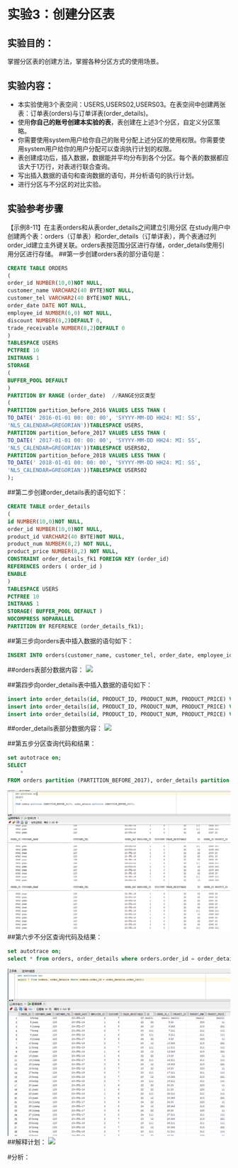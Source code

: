 
# 实验3：创建分区表

## 实验目的：

掌握分区表的创建方法，掌握各种分区方式的使用场景。

## 实验内容：
- 本实验使用3个表空间：USERS,USERS02,USERS03。在表空间中创建两张表：订单表(orders)与订单详表(order_details)。
- 使用**你自己的账号创建本实验的表**，表创建在上述3个分区，自定义分区策略。
- 你需要使用system用户给你自己的账号分配上述分区的使用权限。你需要使用system用户给你的用户分配可以查询执行计划的权限。
- 表创建成功后，插入数据，数据能并平均分布到各个分区。每个表的数据都应该大于1万行，对表进行联合查询。
- 写出插入数据的语句和查询数据的语句，并分析语句的执行计划。
- 进行分区与不分区的对比实验。

## 实验参考步骤

【示例8-11】在主表orders和从表order_details之间建立引用分区
在study用户中创建两个表：orders（订单表）和order_details（订单详表），两个表通过列order_id建立主外键关联。orders表按范围分区进行存储，order_details使用引用分区进行存储。
##第一步创建orders表的部分语句是：
```sql 
CREATE TABLE ORDERS
(
order_id NUMBER(10,0)NOT NULL,
customer_name VARCHAR2(40 BYTE)NOT NULL,
customer_tel VARCHAR2(40 BYTE)NOT NULL,
order_date DATE NOT NULL,
employee_id NUMBER(6,0) NOT NULL,
discount NUMBER(8,2)DEFAULT 0,
trade_receivable NUMBER(8,2)DEFAULT 0
)
TABLESPACE USERS
PCTFREE 10
INITRANS 1
STORAGE
(
BUFFER_POOL DEFAULT
)
PARTITION BY RANGE (order_date)  //RANGE分区类型
(
PARTITION partition_before_2016 VALUES LESS THAN (
TO_DATE(' 2016-01-01 00: 00: 00', 'SYYYY-MM-DD HH24: MI: SS',
'NLS_CALENDAR=GREGORIAN'))TABLESPACE USERS,
PARTITION partition_before_2017 VALUES LESS THAN (
TO_DATE(' 2017-01-01 00: 00: 00', 'SYYYY-MM-DD HH24: MI: SS',
'NLS_CALENDAR=GREGORIAN'))TABLESPACE USERS02,
PARTITION partition_before_2018 VALUES LESS THAN (
TO_DATE(' 2018-01-01 00: 00: 00', 'SYYYY-MM-DD HH24: MI: SS',
'NLS_CALENDAR=GREGORIAN'))TABLESPACE USERS02
);
```

##第二步创建order_details表的语句如下：
```sql
CREATE TABLE order_details
(
id NUMBER(10,0)NOT NULL,
order_id NUMBER(10,0)NOT NULL,
product_id VARCHAR2(40 BYTE)NOT NULL,
product_num NUMBER(8,2) NOT NULL,
product_price NUMBER(8,2) NOT NULL,
CONSTRAINT order_details_fk1 FOREIGN KEY (order_id)
REFERENCES orders ( order_id )
ENABLE
)
TABLESPACE USERS
PCTFREE 10 
INITRANS 1
STORAGE( BUFFER_POOL DEFAULT )
NOCOMPRESS NOPARALLEL
PARTITION BY REFERENCE (order_details_fk1);
```

##第三步向orders表中插入数据的语句如下：
```sql
INSERT INTO orders(customer_name, customer_tel, order_date, employee_id, trade_receivable, discount) VALUES('WANG', '152', to_date ( '2016-12-20 18:31:34' , 'YYYY-MM-DD HH24:MI:SS' ), 001, 16, 6);
```
##orders表部分数据内容：
![](./img/orders.png)

##第四步向order_details表中插入数据的语句如下：
```sql
insert into order_details(id, PRODUCT_ID, PRODUCT_NUM, PRODUCT_PRICE) VALUES(233, 233, 233, 255.66);
insert into order_details(id, PRODUCT_ID, PRODUCT_NUM, PRODUCT_PRICE) VALUES(332, 332, 332, 266.55);
insert into order_details(id, PRODUCT_ID, PRODUCT_NUM, PRODUCT_PRICE) VALUES(323, 323, 323, 265.56);
```
##order_details表部分数据内容：
![](./img/ordersd.png)

##第五步分区查询代码和结果：
```sql
set autotrace on;
SELECT
    *
FROM orders partition (PARTITION_BEFORE_2017), order_details partition (PARTITION_BEFORE_2017);
```
![](./picture/fenqu.png)
##第六步不分区查询代码及结果：
```sql
set autotrace on;
select * from orders, order_details where orders.order_id = order_details.order_id(+);
```
![](./picture/bufenqu.png)
##解释计划：
![](./picture/jieshijihua.png)

#分析：
